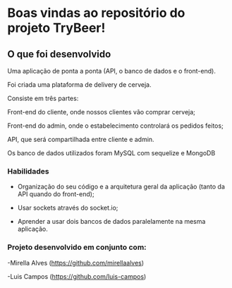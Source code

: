 # Boas vindas ao repositório do projeto TryBeer!

## O que foi desenvolvido

Uma aplicação de ponta a ponta (API, o banco de dados e o front-end).

Foi criada uma plataforma de delivery de cerveja.

Consiste em três partes:

Front-end do cliente, onde nossos clientes vão comprar cerveja;

Front-end do admin, onde o estabelecimento controlará os pedidos feitos;

API, que será compartilhada entre cliente e admin.

Os banco de dados utilizados foram MySQL com sequelize e MongoDB



### Habilidades

- Organização do seu código e a arquitetura geral da aplicação (tanto da API quando do front-end);

- Usar sockets através do socket.io;

- Aprender a usar dois bancos de dados paralelamente na mesma aplicação.

### Projeto desenvolvido em conjunto com:

-Mirella Alves (https://github.com/mirellaalves)

-Luis Campos (https://github.com/luis-campos)

